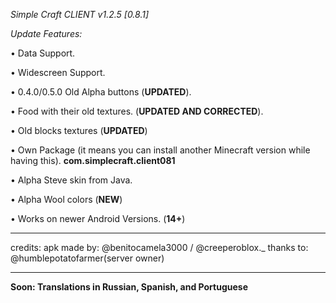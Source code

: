 
_Simple Craft CLIENT v1.2.5 [0.8.1]_

_Update Features:_

• Data Support.

• Widescreen Support.

• 0.4.0/0.5.0 Old Alpha buttons (__UPDATED__).

• Food with their old textures. (__UPDATED AND CORRECTED__).

• Old blocks textures (__UPDATED__)

• Own Package (it means you can install
another Minecraft version while having this).
__com.simplecraft.client081__

• Alpha Steve skin from Java.

• Alpha Wool colors (__NEW__)

•  Works on newer Android Versions. (__14+__)

----------------------------------------

credits:
apk made by: @benitocamela3000 / @creeperoblox._
thanks  to: @humblepotatofarmer(server owner)

----------------------------------------

__Soon: Translations in Russian, Spanish, and Portuguese__
